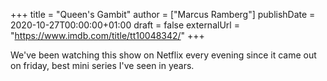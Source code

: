 +++
title = "Queen's Gambit"
author = ["Marcus Ramberg"]
publishDate = 2020-10-27T00:00:00+01:00
draft = false
externalUrl = "https://www.imdb.com/title/tt10048342/"
+++

We've been watching this show on Netflix every evening since it came out on friday, best mini series I've seen in years.
